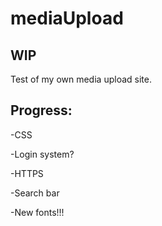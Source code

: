 # mediaUpload
## WIP
Test of my own media upload site.
## Progress:
-CSS

-Login system?

-HTTPS

-Search bar

-New fonts!!!
